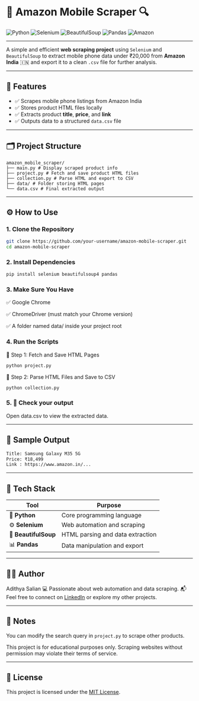 # 📱 Amazon Mobile Scraper 🔍

![Python](https://img.shields.io/badge/Python-3.9+-blue?style=flat-square&logo=python)
![Selenium](https://img.shields.io/badge/Selenium-Automation-green?style=flat-square&logo=selenium)
![BeautifulSoup](https://img.shields.io/badge/BeautifulSoup-HTML%20Parsing-yellow?style=flat-square)
![Pandas](https://img.shields.io/badge/Pandas-Data%20Processing-black?style=flat-square&logo=pandas)
![Amazon](https://img.shields.io/badge/Amazon-IN-red?style=flat-square&logo=amazon)

---

A simple and efficient **web scraping project** using `Selenium` and `BeautifulSoup` to extract mobile phone data under ₹20,000 from **Amazon India** 🇮🇳 and export it to a clean `.csv` file for further analysis.

---

## 🚀 Features

- ✅ Scrapes mobile phone listings from Amazon India
- ✅ Stores product HTML files locally
- ✅ Extracts product **title**, **price**, and **link**
- ✅ Outputs data to a structured `data.csv` file

---

## 🗂️ Project Structure

```
amazon_mobile_scraper/
├── main.py # Display scraped product info
├── project.py # Fetch and save product HTML files
├── collection.py # Parse HTML and export to CSV
├── data/ # Folder storing HTML pages
└── data.csv # Final extracted output
```

---

## ⚙️ How to Use

### 1. Clone the Repository

```bash
git clone https://github.com/your-username/amazon-mobile-scraper.git
cd amazon-mobile-scraper
```

### 2. Install Dependencies

```bash
pip install selenium beautifulsoup4 pandas
```

### 3. Make Sure You Have
✅ Google Chrome

✅ ChromeDriver (must match your Chrome version)

✅ A folder named data/ inside your project root

### 4. Run the Scripts
🔸 Step 1: Fetch and Save HTML Pages
```bash
python project.py
```
🔸 Step 2: Parse HTML Files and Save to CSV
```bash
python collection.py
```

### 5. 🎉 Check your output
Open data.csv to view the extracted data.

---

## 🧪 Sample Output
```bash
Title: Samsung Galaxy M35 5G
Price: ₹18,499
Link : https://www.amazon.in/...
```

---

## 🧰 Tech Stack

| Tool             | Purpose                           |
|------------------|-----------------------------------|
| 🐍 **Python**     | Core programming language          |
| ⚙️ **Selenium**   | Web automation and scraping        |
| 🍜 **BeautifulSoup** | HTML parsing and data extraction |
| 📊 **Pandas**     | Data manipulation and export       |

---

## 🧑‍💻 Author
Adithya Salian
💻 Passionate about web automation and data scraping.
📬 Feel free to connect on [LinkedIn](https://www.linkedin.com/in/adithyasalian/) or explore my other projects.

---

## 📌 Notes
You can modify the search query in `project.py` to scrape other products.

This project is for educational purposes only. Scraping websites without permission may violate their terms of service.

---

## 🏁 License
This project is licensed under the [MIT License]().
